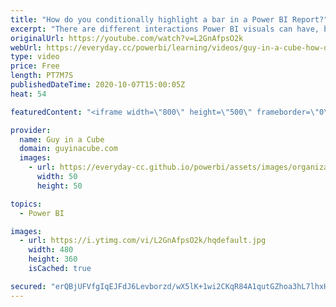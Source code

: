 ```yaml
---
title: "How do you conditionally highlight a bar in a Power BI Report?"
excerpt: "There are different interactions Power BI visuals can have, but how do we conditionally highlight a bar in a Power BI report using a slicer? Patrick shows you some MAGIC to get this to work.  Question from Live Stream: https://youtu.be/hS4hZdNZ8vw?t=1009  Phil Seamark's Blog: https://dax.tips/  Edit"
originalUrl: https://youtube.com/watch?v=L2GnAfpsO2k
webUrl: https://everyday.cc/powerbi/learning/videos/guy-in-a-cube-how-do-you-conditionally-highlight-a-bar-in-a-power-bi-report/
type: video
price: Free
length: PT7M7S
publishedDateTime: 2020-10-07T15:00:05Z
heat: 54

featuredContent: "<iframe width=\"800\" height=\"500\" frameborder=\"0\" src=\"https://www.youtube.com/embed/L2GnAfpsO2k\" allow=\"accelerometer; autoplay; encrypted-media; gyroscope; picture-in-picture\" allowfullscreen></iframe>"

provider:
  name: Guy in a Cube
  domain: guyinacube.com
  images:
    - url: https://everyday-cc.github.io/powerbi/assets/images/organizations/guyinacube.com-50x50.jpg
      width: 50
      height: 50

topics:
  - Power BI

images:
  - url: https://i.ytimg.com/vi/L2GnAfpsO2k/hqdefault.jpg
    width: 480
    height: 360
    isCached: true

secured: "erQBjUFVfgIqEJFdJ6Levborzd/wX5lK+1wi2CKqR84A1qutGZhoa3hL7lhxH8iBFmrSCYn4sQ6ozeXFgQC7yWmdldB5IXFxGMTPBH5edc3aaimakRWjrsHvU/n7BU/tyZSLbAH93/f5CPRAOnVA+ufVS63j94l72hgASr6+ZQhSvwpQJnW0TljP2P5LmasLZ//1tBpsRO3SSKEMoiuUI8B1IPpFjkvHRBRZxjYPZj0WlGuhM63ktYdKHGRZNVtyQUuhcocvl8xvzL1XUdpFzR7Q4S8Mr7zUVGFNeB4nBN0t7VOMM6J/FpK7BpaUnDp44kwCo518c2GqsELfdIgw9IA6JctARVtCx6SEcl5ohiPMa4LbylKe8dRh12S7tO5KkFndYrpdIcJhxs9dHmLuIRHUawQY3wa5MLjDfxClA2g=;lE5B63FBn+XTmH2VVeqf6A=="
---
```


